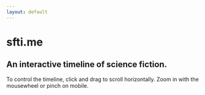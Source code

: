 ```yaml
---
layout: default
---
```


<div class="jumbotron">
  <h1 class="display-4">sfti.me</h1>
  <h2>An interactive timeline of science fiction.</h2>
  <p class="lead">To control the timeline, click and drag to scroll horizontally. Zoom in with the mousewheel or pinch on mobile.</p>
</div>
